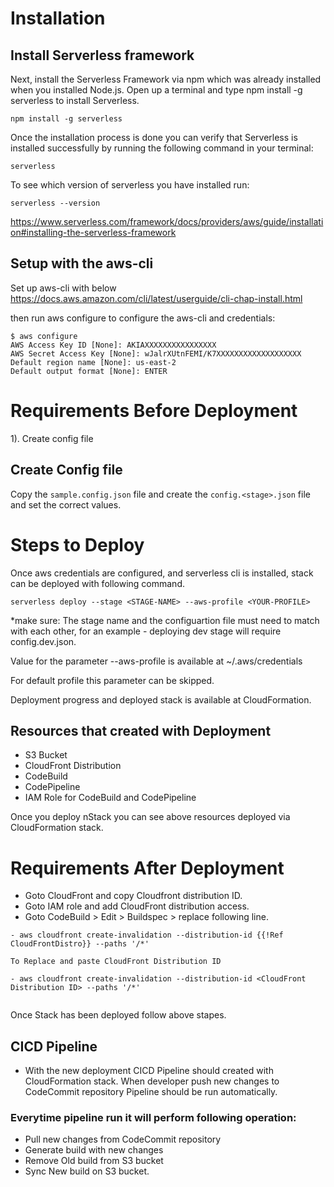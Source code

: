 # Installation
## Install Serverless framework
Next, install the Serverless Framework via npm which was already installed when you installed Node.js.
Open up a terminal and type npm install -g serverless to install Serverless.

```
npm install -g serverless

```
Once the installation process is done you can verify that Serverless is installed successfully by running the following command in your terminal:

```
serverless

```

To see which version of serverless you have installed run:

```
serverless --version

```

https://www.serverless.com/framework/docs/providers/aws/guide/installation#installing-the-serverless-framework

## Setup with the aws-cli

Set up aws-cli with below
https://docs.aws.amazon.com/cli/latest/userguide/cli-chap-install.html

then run aws configure to configure the aws-cli and credentials:

```
$ aws configure
AWS Access Key ID [None]: AKIAXXXXXXXXXXXXXXXX
AWS Secret Access Key [None]: wJalrXUtnFEMI/K7XXXXXXXXXXXXXXXXXXX
Default region name [None]: us-east-2
Default output format [None]: ENTER

```

# Requirements Before Deployment

1). Create config file

## Create Config file

Copy the `sample.config.json` file and create the `config.<stage>.json` file and set the correct values.

# Steps to Deploy

Once aws credentials are configured, and serverless cli is installed, stack can be deployed with following command.

```
serverless deploy --stage <STAGE-NAME> --aws-profile <YOUR-PROFILE>

```

*make sure:
The stage name and the configuartion file must need to match with each other, 
for an example - deploying dev stage will require config.dev.json.

Value for the parameter --aws-profile is available at ~/.aws/credentials

For default profile this parameter can be skipped.

Deployment progress and deployed stack is available at CloudFormation.

## Resources that created with Deployment
- S3 Bucket
- CloudFront Distribution
- CodeBuild
- CodePipeline
- IAM Role for CodeBuild and CodePipeline

Once you deploy nStack you can see above resources deployed via CloudFormation stack.

# Requirements After Deployment
- Goto CloudFront and copy Cloudfront distribution ID.
- Goto IAM role and add CloudFront distribution access.
- Goto CodeBuild > Edit > Buildspec > replace following line.
  
```
- aws cloudfront create-invalidation --distribution-id {{!Ref CloudFrontDistro}} --paths '/*'

To Replace and paste CloudFront Distribution ID

- aws cloudfront create-invalidation --distribution-id <CloudFront Distribution ID> --paths '/*'


```
Once Stack has been deployed follow above stapes. 

## CICD Pipeline 
- With the new deployment CICD Pipeline should created with CloudFormation stack. When developer push new changes to CodeCommit repository Pipeline should be run automatically.

### Everytime pipeline run it will perform following operation:
- Pull new changes from CodeCommit repository
- Generate build with new changes
- Remove Old build from S3 bucket
- Sync New build on S3 bucket.